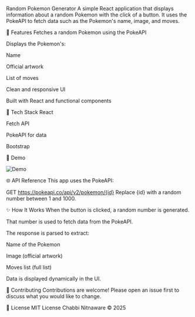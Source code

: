 Random Pokemon Generator
A simple React application that displays information about a random Pokemon with the click of a button. It uses the PokeAPI to fetch data such as the Pokemon's name, image, and moves.

🚀 Features
Fetches a random Pokemon using the PokeAPI

Displays the Pokemon's:

Name

Official artwork

List of moves

Clean and responsive UI

Built with React and functional components

🔧 Tech Stack
React 

Fetch API 

PokeAPI for data

Bootstrap

📸 Demo

![Demo](https://github.com/user-attachments/assets/049993ae-223c-46d5-8dd5-94cf39533baf)

🌐 API Reference
This app uses the PokeAPI:

GET https://pokeapi.co/api/v2/pokemon/{id}
Replace {id} with a random number between 1 and 1000.

✨ How It Works
When the button is clicked, a random number is generated.

That number is used to fetch data from the PokeAPI.

The response is parsed to extract:

Name of the Pokemon

Image (official artwork)

Moves list (full list)

Data is displayed dynamically in the UI.

🤝 Contributing
Contributions are welcome! Please open an issue first to discuss what you would like to change.

📜 License
MIT License
Chabbi Nitnaware © 2025




